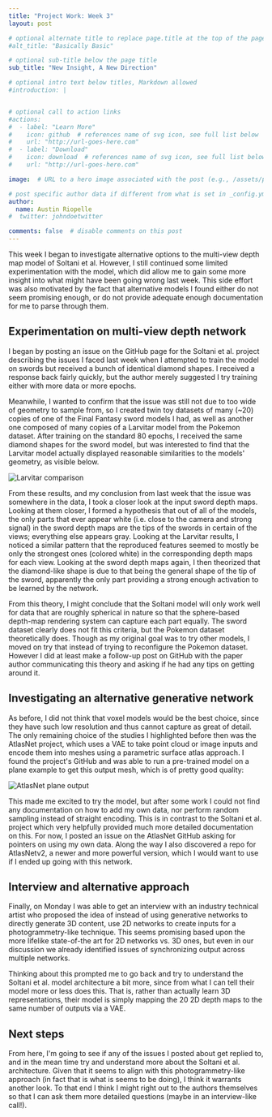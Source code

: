 ```yaml
---
title: "Project Work: Week 3"
layout: post

# optional alternate title to replace page.title at the top of the page
#alt_title: "Basically Basic"

# optional sub-title below the page title
sub_title: "New Insight, A New Direction"

# optional intro text below titles, Markdown allowed
#introduction: |


# optional call to action links
#actions:
#  - label: "Learn More"
#    icon: github  # references name of svg icon, see full list below
#    url: "http://url-goes-here.com"
#  - label: "Download"
#    icon: download  # references name of svg icon, see full list below
#    url: "http://url-goes-here.com"

image:  # URL to a hero image associated with the post (e.g., /assets/page-pic.jpg)

# post specific author data if different from what is set in _config.yml
author:
  name: Austin Riopelle
#  twitter: johndoetwitter

comments: false  # disable comments on this post
---
```

This week I began to investigate alternative options to the multi-view depth map model of Soltani et al. However, I still continued some limited experimentation with the model, which did allow me to gain some more insight into what might have been going wrong last week. This side effort was also motivated by the fact that alternative models I found either do not seem promising enough, or do not provide adequate enough documentation for me to parse through them.

## Experimentation on multi-view depth network

I began by posting an issue on the GitHub page for the Soltani et al. project describing the issues I faced last week when I attempted to train the model on swords but received a bunch of identical diamond shapes. I received a response back fairly quickly, but the author merely suggested I try training either with more data or more epochs.

Meanwhile, I wanted to confirm that the issue was still not due to too wide of geometry to sample from, so I created twin toy datasets of many (~20) copies of one of the Final Fantasy sword models I had, as well as another one composed of many copies of a Larvitar model from the Pokemon dataset. After training on the standard 80 epochs, I received the same diamond shapes for the sword model, but was interested to find that the Larvitar model actually displayed reasonable similarities to the models' geometry, as visible below.

![Larvitar comparison](http://riopelle.me/pics/rodin/larvitar.png)

From these results, and my conclusion from last week that the issue was somewhere in the data, I took a closer look at the input sword depth maps. Looking at them closer, I formed a hypothesis that out of all of the models, the only parts that ever appear white (i.e. close to the camera and strong signal) in the sword depth maps are the tips of the swords in certain of the views; everything else appears gray. Looking at the Larvitar results, I noticed a similar pattern that the reproduced features seemed to mostly be only the strongest ones (colored white) in the corresponding depth maps for each view. Looking at the sword depth maps again, I then theorized that the diamond-like shape is due to that being the general shape of the tip of the sword, apparently the only part providing a strong enough activation to be learned by the network.

From this theory, I might conclude that the Soltani model will only work well for data that are roughly spherical in nature so that the sphere-based depth-map rendering system can capture each part equally. The sword dataset clearly does not fit this criteria, but the Pokemon dataset theoretically does. Though as my original goal was to try other models, I moved on try that instead of trying to reconfigure the Pokemon dataset. However I did at least make a follow-up post on GitHub with the paper author communicating this theory and asking if he had any tips on getting around it.

## Investigating an alternative generative network

As before, I did not think that voxel models would be the best choice, since they have such low resolution and thus cannot capture as great of detail. The only remaining choice of the studies I highlighted before then was the AtlasNet project, which uses a VAE to take point cloud or image inputs and encode them into meshes using a parametric surface atlas approach. I found the project's GitHub and was able to run a pre-trained model on a plane example to get this output mesh, which is of pretty good quality:

![AtlasNet plane output](http://riopelle.me/pics/rodin/plane.png)

This made me excited to try the model, but after some work I could not find any documentation on how to add my own data, nor perform random sampling instead of straight encoding. This is in contrast to the Soltani et al. project which very helpfully provided much more detailed documentation on this. For now, I posted an issue on the AtlasNet GitHub asking for pointers on using my own data. Along the way I also discovered a repo for AtlasNetv2, a newer and more powerful version, which I would want to use if I ended up going with this network.

## Interview and alternative approach

Finally, on Monday I was able to get an interview with an industry technical artist who proposed the idea of instead of using generative networks to directly generate 3D content, use 2D networks to create inputs for a photogrammetry-like technique. This seems promising based upon the more lifelike state-of-the art for 2D networks vs. 3D ones, but even in our discussion we already identified issues of synchronizing output across multiple networks.

Thinking about this prompted me to go back and try to understand the Soltani et al. model architecture a bit more, since from what I can tell their model more or less does this. That is, rather than actually learn 3D representations, their model is simply mapping the 20 2D depth maps to the same number of outputs via a VAE.

## Next steps

From here, I'm going to see if any of the issues I posted about get replied to, and in the mean time try and understand more about the Soltani et al. architecture. Given that it seems to align with this photogrammetry-like approach (in fact that is what is seems to be doing), I think it warrants another look. To that end I think I might right out to the authors themselves so that I can ask them more detailed questions (maybe in an interview-like call!).
